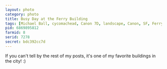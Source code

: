 ```yaml
---
layout: photo
category: photo
title: Busy Day at the Ferry Building
tags: [Michael Ball, cycomachead, Canon 7D, landscape, Canon, SF, Ferry Building, night, HDR, HDRI, long exposure, San Francisco, Embarcadero, Ferry, West Bay, evening, EF-S 10-22, B&W, black and white]
pid: 6869895812
farmid: 8
serid: 7278
secret: bdc392cc7d
---
```


If you can't tell by the rest of my posts, it's one of my favorite buildings in the city! :)
